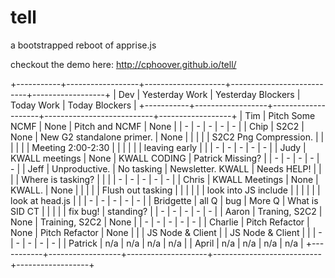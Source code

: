 tell
====

a bootstrapped reboot of apprise.js

checkout the demo here: http://cphoover.github.io/tell/

+-----------+------------------+--------------------+---------------------------+------------------+
|    Dev    |  Yesterday Work  | Yesterday Blockers |        Today Work         |  Today Blockers  |
+-----------+------------------+--------------------+---------------------------+------------------+
| Tim       | Pitch Some NCMF  | None               | Pitch and NCMF            | None             |
| -         | -                | -                  | -                         | -                |
| Chip      | S2C2             | None               | New G2 standalone primer. | None             |
|           |                  |                    | S2C2 Png Compression.     |                  |
|           |                  |                    | Meeting 2:00-2:30         |                  |
|           |                  |                    | leaving early             |                  |
| -         | -                | -                  | -                         | -                |
| Judy      | KWALL meetings   | None               | KWALL CODING              | Patrick Missing? |
| -         | -                | -                  | -                         | -                |
| Jeff      | Unproductive.    | No tasking         | Newsletter. KWALL         | Needs HELP!      |
|           |                  | Where is tasking?  |                           |                  |
| -         | -                | -                  | -                         | -                |
| Chris     | KWALL Meetings   | None               | KWALL.                    | None             |
|           |                  |                    | Flush out tasking         |                  |
|           |                  |                    | look into JS include      |                  |
|           |                  |                    | look at head.js           |                  |
| -         | -                | -                  | -                         | -                |
| Bridgette | all Q            | bug                | More Q                    | What is SID CT   |
|           |                  |                    | fix bug!                  | standing?        |
| -         | -                | -                  | -                         | -                |
| Aaron     | Traning, S2C2    | None               | Training, S2C2            | None             |
| -         | -                | -                  | -                         | -                |
| Charlie   | Pitch Refactor   | None               | Pitch Refactor            | None             |
|           | JS Node & Client |                    | JS Node & Client          |                  |
| -         | -                | -                  | -                         | -                |
| Patrick   | n/a              | n/a                | n/a                       | n/a              |
| April     | n/a              | n/a                | n/a                       | n/a              |
+-----------+------------------+--------------------+---------------------------+------------------+
